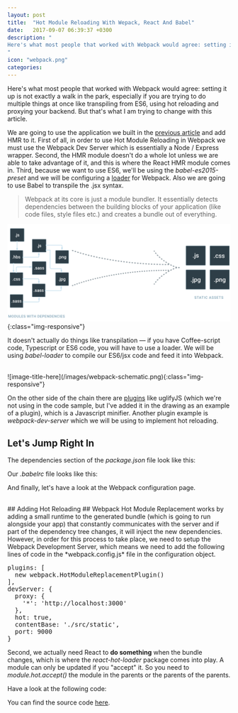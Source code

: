 ```yaml
---
layout: post
title:  "Hot Module Reloading With Wepack, React And Babel"
date:   2017-09-07 06:39:37 +0300
description: "
Here's what most people that worked with Webpack would agree: setting it up is not exactly a walk in the park, especially if you are trying to do multiple things at once like transpiling from ES6, using hot reloading and proxying your backend. But that's the problem I am trying to solve with this article. We are going to use the application we built in the previous article and add HMR to it. First of all, in order to use Hot Module Reloading in Webpack, we must use the Webpack Dev Server which is essentially a Node / Express wrapper.  Second, the HMR module doesn't do a whole lot unless we are able to take advantage of it, and this is where the React HMR module comes to place...
"
icon: "webpack.png"
categories:
---
```

Here's what most people that worked with Webpack would agree: setting it up is not exactly a walk in the park, especially if you are trying to do multiple things at once like transpiling from ES6, using hot reloading and proxying your backend. But that's what I am trying to change with this article.

We are going to use the application we built in the [previous article](http://achiral.io/ruby-object-model) and add HMR to it. First of all, in order to use Hot Module Reloading in Webpack we must use the Webpack Dev Server which is essentially a Node / Express wrapper. Second, the HMR module doesn't do a whole lot unless we are able to take advantage of it, and this is where the React HMR module comes in. Third, because we want to use ES6, we'll be using the *babel-es2015-preset* and we will be configuring a [loader](https://webpack.js.org/concepts/#loaders) for Webpack. Also we are going to use Babel to transpile the .jsx syntax.

<blockquote>
Webpack at its core is just a module bundler. It essentially detects dependencies between the building blocks of your application (like code files, style files etc.) and creates a bundle out of everything.
</blockquote>

![image-title-here](/images/schematic.png){:class="img-responsive"}

It doesn't actually do things like transpilation — if you have Coffee-script code, Typescript or ES6 code, you will have to use a loader. We will be using *babel-loader* to compile our ES6/jsx code and feed it into Webpack.

<br />
![image-title-here](/images/webpack-schematic.png){:class="img-responsive"}

<br />

On the other side of the chain there are [plugins](https://webpack.js.org/concepts/#plugins) like uglifyJS (which we're not using in the code sample, but I've added it in the drawing as an example of a plugin), which is a Javascript minifier. Another plugin example is *webpack-dev-server* which we will be using to implement hot reloading.

## Let's Jump Right In
The dependencies section of the *package.json* file look like this:

<script src="https://gist.github.com/toaderflorin/a7470f4ca4cadea9e8bc86573ecc4215.js"></script>

Our *.babelrc* file looks like this:

<script src="https://gist.github.com/toaderflorin/f2264a5abc5f1ee8904ff6b93aa18feb.js"></script>

And finally, let's have a look at the Webpack configuration page.

<script src="https://gist.github.com/toaderflorin/cff7cfbc3619a8115c880a22c8530697.js"></script>

<br/>
## Adding Hot Reloading ##
Webpack Hot Module Replacement works by adding a small runtime to the generated bundle (which is going to run alongside your app) that constantly communicates with the server and if part of the dependency tree changes, it will inject the new dependencies. However, in order for this process to take place, we need to setup the Webpack Development Server, which means we need to add the following lines of code in the *webpack.config.js* file in the configuration object.

<pre>
plugins: [
  new webpack.HotModuleReplacementPlugin()
],
devServer: {  
  proxy: {
    '*': 'http://localhost:3000'
  },
  hot: true,
  contentBase: './src/static',
  port: 9000   
}
</pre>

Second, we actually need React to **do something** when the bundle changes, which is where the *react-hot-loader* package comes into play. A module can only be updated if you "accept" it. So you need to *module.hot.accept()* the module in the parents or the parents of the parents.

Have a look at the following code:

<script src="https://gist.github.com/toaderflorin/d4d9e62d2b36d768bbefc78c7c084817.js"></script>

You can find the source code [here](https://github.com/toaderflorin/react-hmr).
